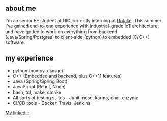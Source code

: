 ## about me

I'm an senior EE student at UIC currently interning at [Uptake](http://uptake.com). This summer I've gained end-to-end experience with industrial-grade IoT architecture, and have gotten to work on everything from backend (Java/Spring/Postgres) to client-side (python) to embedded (C/C++) software.

## my experience
* python (numpy, django)
* C++ (Embedded and backend, plus C++11 features)
* Java (Spring/Spring Boot)
* JavaScript (React, Node)
* bash, tcl, make, cmake
* All sorts of testing suites - Junit, nose, karma, chai, enzyme
* CI/CD tools - Docker, Travis, Jenkins

[My linkedin](http://linkedin.com/in/phansenuic)
